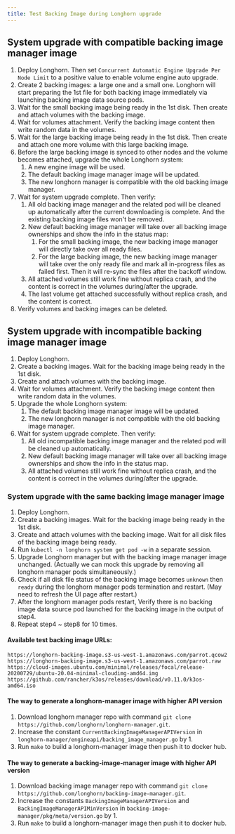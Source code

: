 ```yaml
---
title: Test Backing Image during Longhorn upgrade
---
```


## System upgrade with compatible backing image manager image
1. Deploy Longhorn. Then set `Concurrent Automatic Engine Upgrade Per Node Limit` to a positive value to enable volume engine auto upgrade.
2. Create 2 backing images: a large one and a small one. Longhorn will start preparing the 1st file for both backing image immediately via launching backing image data source pods.
3. Wait for the small backing image being ready in the 1st disk. Then create and attach volumes with the backing image.
4. Wait for volumes attachment. Verify the backing image content then write random data in the volumes.
5. Wait for the large backing image being ready in the 1st disk. Then create and attach one more volume with this large backing image.
6. Before the large backing image is synced to other nodes and the volume becomes attached, upgrade the whole Longhorn system:
    1. A new engine image will be used.
    2. The default backing image manager image will be updated.
    3. The new longhorn manager is compatible with the old backing image manager.
7. Wait for system upgrade complete. Then verify:
    1. All old backing image manager and the related pod will be cleaned up automatically after the current downloading is complete. And the existing backing image files won't be removed.
    2. New default backing image manager will take over all backing image ownerships and show the info in the status map: 
        1. For the small backing image, the new backing image manager will directly take over all ready files.
        2. For the large backing image, the new backing image manager will take over the only ready file and mark all in-progress files as failed first. Then it will re-sync the files after the backoff window.  
    3. All attached volumes still work fine without replica crash, and the content is correct in the volumes during/after the upgrade.
    4. The last volume get attached successfully without replica crash, and the content is correct.
8. Verify volumes and backing images can be deleted.

## System upgrade with incompatible backing image manager image
1. Deploy Longhorn.
2. Create a backing images. Wait for the backing image being ready in the 1st disk.
3. Create and attach volumes with the backing image.
4. Wait for volumes attachment. Verify the backing image content then write random data in the volumes.
5. Upgrade the whole Longhorn system:
    1. The default backing image manager image will be updated.
    2. The new longhorn manager is not compatible with the old backing image manager.
6. Wait for system upgrade complete. Then verify:
    1. All old incompatible backing image manager and the related pod will be cleaned up automatically.
    2. New default backing image manager will take over all backing image ownerships and show the info in the status map.
    3. All attached volumes still work fine without replica crash, and the content is correct in the volumes during/after the upgrade.

### System upgrade with the same backing image manager image
1. Deploy Longhorn.
2. Create a backing images. Wait for the backing image being ready in the 1st disk.
3. Create and attach volumes with the backing image. Wait for all disk files of the backing image being ready.
4. Run `kubectl -n longhorn system get pod -w` in a separate session.
5. Upgrade Longhorn manager but with the backing image manager image unchanged. (Actually we can mock this upgrade by removing all longhorn manager pods simultaneously.)
6. Check if all disk file status of the backing image becomes `unknown` then `ready` during the longhorn manager pods termination and restart. (May need to refresh the UI page after restart.)
7. After the longhorn manager pods restart, Verify there is no backing image data source pod launched for the backing image in the output of step4.
8. Repeat step4 ~ step8 for 10 times.

#### Available test backing image URLs:
```
https://longhorn-backing-image.s3-us-west-1.amazonaws.com/parrot.qcow2
https://longhorn-backing-image.s3-us-west-1.amazonaws.com/parrot.raw
https://cloud-images.ubuntu.com/minimal/releases/focal/release-20200729/ubuntu-20.04-minimal-cloudimg-amd64.img
https://github.com/rancher/k3os/releases/download/v0.11.0/k3os-amd64.iso 
```
    
#### The way to generate a longhorn-manager image with higher API version
1. Download longhorn manager repo with command `git clone https://github.com/longhorn/longhorn-manager.git`.
2. Increase the constant `CurrentBackingImageManagerAPIVersion` in `longhorn-manager/engineapi/backing_image_manager.go` by 1.
3. Run `make` to build a longhorn-manager image then push it to docker hub.

#### The way to generate a backing-image-manager image with higher API version
1. Download backing image manager repo with command `git clone https://github.com/longhorn/backing-image-manager.git`.
2. Increase the constants `BackingImageManagerAPIVersion` and `BackingImageManagerAPIMinVersion` in `backing-image-manager/pkg/meta/version.go` by 1.
3. Run `make` to build a longhorn-manager image then push it to docker hub.

